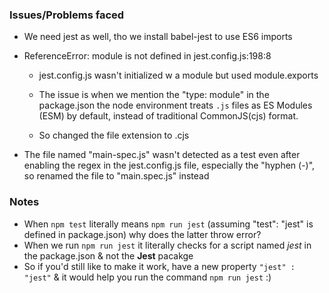 ### Issues/Problems faced

- We need jest as well, tho we install babel-jest to use ES6 imports

- ReferenceError: module is not defined in jest.config.js:198:8
  - jest.config.js wasn't initialized w a module but used module.exports

  - The issue is when we mention the "type: module" in the package.json the node environment treats `.js` files as ES Modules (ESM) by default, instead of traditional CommonJS(cjs) format.

  - So changed the file extension to .cjs

- The file named "main-spec.js" wasn't detected as a test even after enabling the regex in the jest.config.js file, especially the "hyphen (-)", so renamed the file to "main.spec.js" instead


### Notes
- When `npm test` literally means `npm run jest` (assuming "test": "jest" is defined in package.json) why does the latter throw error?
 - When we run `npm run jest` it literally checks for a script named _jest_ in the package.json & not the __Jest__ pacakge
 - So if you'd still like to make it work, have a new property `"jest" : "jest"` & it would help you run the command `npm run jest` :)